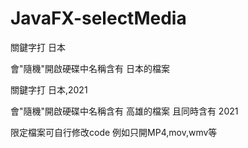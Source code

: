 # JavaFX-selectMedia

關鍵字打 日本

會"隨機"開啟硬碟中名稱含有 日本的檔案

關鍵字打 日本,2021

會"隨機"開啟硬碟中名稱含有 高雄的檔案 且同時含有 2021


限定檔案可自行修改code 例如只開MP4,mov,wmv等
